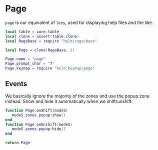 # Page

`page` is our equivalent of `less`, used for displaying help files and the like\.

```lua
local table = core.table
local clone = assert(table.clone)
local RagaBase = require "helm:raga/base"
```

```lua
local Page = clone(RagaBase, 2)

Page.name = "page"
Page.prompt_char = "❓"
Page.keymap = require "helm:keymap/page"
```


## Events

We basically ignore the majority of the zones and use the popup zone instead\.
Show and hide it automatically when we shift/unshift\.

```lua
function Page.onShift(modeS)
   modeS.zones.popup:show()
end
function Page.onUnshift(modeS)
   modeS.zones.popup:hide()
end
```

```lua
return Page
```